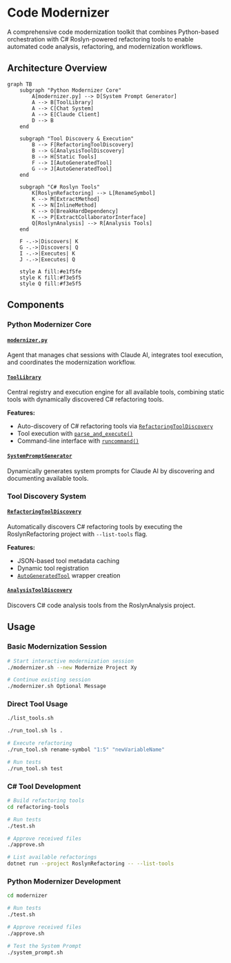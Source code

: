 # Code Modernizer

A comprehensive code modernization toolkit that combines Python-based orchestration with C# Roslyn-powered refactoring tools to enable automated code analysis, refactoring, and modernization workflows.

## Architecture Overview

```mermaid
graph TB
    subgraph "Python Modernizer Core"
        A[modernizer.py] --> D[System Prompt Generator]
        A --> B[ToolLibrary]
        A --> C[Chat System]
        A --> E[Claude Client]
        D --> B
    end
    
    subgraph "Tool Discovery & Execution"
        B --> F[RefactoringToolDiscovery]
        B --> G[AnalysisToolDiscovery]
        B --> H[Static Tools]
        F --> I[AutoGeneratedTool]
        G --> J[AutoGeneratedTool]
    end
    
    subgraph "C# Roslyn Tools"
        K[RoslynRefactoring] --> L[RenameSymbol]
        K --> M[ExtractMethod]
        K --> N[InlineMethod]
        K --> O[BreakHardDependency]
        K --> P[ExtractCollaboratorInterface]
        Q[RoslynAnalysis] --> R[Analysis Tools]
    end
    
    F -.->|Discovers| K
    G -.->|Discovers| Q
    I -.->|Executes| K
    J -.->|Executes| Q
    
    style A fill:#e1f5fe
    style K fill:#f3e5f5
    style Q fill:#f3e5f5
```

## Components

### Python Modernizer Core

#### [`modernizer.py`](modernizer/modernizer.py:1)
Agent that manages chat sessions with Claude AI, integrates tool execution, and coordinates the modernization workflow.

#### [`ToolLibrary`](modernizer/tools/tool_library.py:13)
Central registry and execution engine for all available tools, combining static tools with dynamically discovered C# refactoring tools.

**Features:**
- Auto-discovery of C# refactoring tools via [`RefactoringToolDiscovery`](modernizer/tools/refactoring_tool_discovery.py:6)
- Tool execution with [`parse_and_execute()`](modernizer/tools/tool_library.py:65)
- Command-line interface with [`runcommand()`](modernizer/tools/tool_library.py:80)

#### [`SystemPromptGenerator`](modernizer/system_prompt_generator.py:3)
Dynamically generates system prompts for Claude AI by discovering and documenting available tools.

### Tool Discovery System

#### [`RefactoringToolDiscovery`](modernizer/tools/refactoring_tool_discovery.py:6)
Automatically discovers C# refactoring tools by executing the RoslynRefactoring project with `--list-tools` flag.

**Features:**
- JSON-based tool metadata caching
- Dynamic tool registration
- [`AutoGeneratedTool`](modernizer/tools/auto_generated_tool.py) wrapper creation

#### [`AnalysisToolDiscovery`](modernizer/tools/analysis_tool_discovery.py)
Discovers C# code analysis tools from the RoslynAnalysis project.

## Usage

### Basic Modernization Session

```bash
# Start interactive modernization session
./modernizer.sh --new Modernize Project Xy

# Continue existing session
./modernizer.sh Optional Message
```

### Direct Tool Usage

```bash
./list_tools.sh

./run_tool.sh ls .

# Execute refactoring
./run_tool.sh rename-symbol "1:5" "newVariableName"

# Run tests
./run_tool.sh test
```

### C# Tool Development

```bash
# Build refactoring tools
cd refactoring-tools

# Run tests
./test.sh

# Approve received files
./approve.sh

# List available refactorings
dotnet run --project RoslynRefactoring -- --list-tools
```

### Python Modernizer Development

```bash
cd modernizer

# Run tests
./test.sh

# Approve received files
./approve.sh

# Test the System Prompt
./system_prompt.sh
```